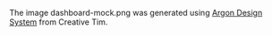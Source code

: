 The image dashboard-mock.png was generated using
[Argon Design System](https://www.creative-tim.com/product/argon-design-system) from Creative Tim.
